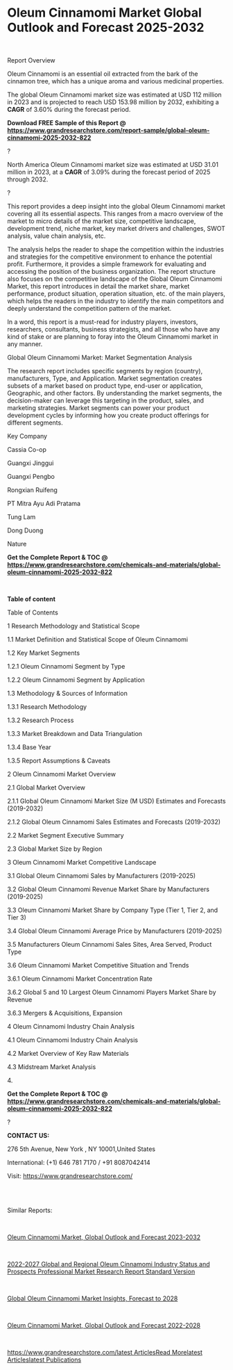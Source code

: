 <h1>Oleum Cinnamomi Market Global Outlook and Forecast 2025-2032</h1><br/><p>Report Overview</p>
 
 
 
 <p>Oleum Cinnamomi is an essential oil extracted from the bark of the cinnamon tree, which has a unique aroma and various medicinal properties.</p>
 
 
 
 <p>The global Oleum Cinnamomi market size was estimated at USD 112 million in 2023 and is projected to reach USD 153.98 million by 2032, exhibiting a <strong>CAGR</strong> of 3.60% during the forecast period.</p>
 
 
 
 <div><b>Download FREE Sample of this Report @ <a href="https://www.grandresearchstore.com/report-sample/global-oleum-cinnamomi-2025-2032-822">https://www.grandresearchstore.com/report-sample/global-oleum-cinnamomi-2025-2032-822</a></b></div>
 
 
 
 <p>? </p>
 
 
 
 <p>North America Oleum Cinnamomi market size was estimated at USD 31.01 million in 2023, at a <strong>CAGR</strong> of 3.09% during the forecast period of 2025 through 2032.</p>
 
 
 
 <p>? </p>
 
 
 
 <p>This report provides a deep insight into the global Oleum Cinnamomi market covering all its essential aspects. This ranges from a macro overview of the market to micro details of the market size, competitive landscape, development trend, niche market, key market drivers and challenges, SWOT analysis, value chain analysis, etc.</p>
 
 
 
 <p>The analysis helps the reader to shape the competition within the industries and strategies for the competitive environment to enhance the potential profit. Furthermore, it provides a simple framework for evaluating and accessing the position of the business organization. The report structure also focuses on the competitive landscape of the Global Oleum Cinnamomi Market, this report introduces in detail the market share, market performance, product situation, operation situation, etc. of the main players, which helps the readers in the industry to identify the main competitors and deeply understand the competition pattern of the market.</p>
 
 
 
 <p>In a word, this report is a must-read for industry players, investors, researchers, consultants, business strategists, and all those who have any kind of stake or are planning to foray into the Oleum Cinnamomi market in any manner.</p>
 
 
 
 <p>Global Oleum Cinnamomi Market: Market Segmentation Analysis</p>
 
 
 
 <p>The research report includes specific segments by region (country), manufacturers, Type, and Application. Market segmentation creates subsets of a market based on product type, end-user or application, Geographic, and other factors. By understanding the market segments, the decision-maker can leverage this targeting in the product, sales, and marketing strategies. Market segments can power your product development cycles by informing how you create product offerings for different segments.</p>
 
 
 
 <p>Key Company</p>
 
 
 
 <p>Cassia Co-op</p>
 
 
 
 <p>Guangxi Jinggui</p>
 
 
 
 <p>Guangxi Pengbo</p>
 
 
 
 <p>Rongxian Ruifeng</p>
 
 
 
 <p>PT Mitra Ayu Adi Pratama</p>
 
 
 
 <p>Tung Lam</p>
 
 
 
 <p>Dong Duong</p>
 
 
 
 <p>Nature</p>
 
 
 
 <div><b>Get the Complete Report & TOC @ <a href="https://www.grandresearchstore.com/chemicals-and-materials/global-oleum-cinnamomi-2025-2032-822">https://www.grandresearchstore.com/chemicals-and-materials/global-oleum-cinnamomi-2025-2032-822</a></b></div>
 
 
 
 <p><br />
 
 <b>Table of content</b></p>
 
 
 
 <p>Table of Contents<br />
 
 1 Research Methodology and Statistical Scope<br />
 
 1.1 Market Definition and Statistical Scope of Oleum Cinnamomi<br />
 
 1.2 Key Market Segments<br />
 
 1.2.1 Oleum Cinnamomi Segment by Type<br />
 
 1.2.2 Oleum Cinnamomi Segment by Application<br />
 
 1.3 Methodology & Sources of Information<br />
 
 1.3.1 Research Methodology<br />
 
 1.3.2 Research Process<br />
 
 1.3.3 Market Breakdown and Data Triangulation<br />
 
 1.3.4 Base Year<br />
 
 1.3.5 Report Assumptions & Caveats<br />
 
 2 Oleum Cinnamomi Market Overview<br />
 
 2.1 Global Market Overview<br />
 
 2.1.1 Global Oleum Cinnamomi Market Size (M USD) Estimates and Forecasts (2019-2032)<br />
 
 2.1.2 Global Oleum Cinnamomi Sales Estimates and Forecasts (2019-2032)<br />
 
 2.2 Market Segment Executive Summary<br />
 
 2.3 Global Market Size by Region<br />
 
 3 Oleum Cinnamomi Market Competitive Landscape<br />
 
 3.1 Global Oleum Cinnamomi Sales by Manufacturers (2019-2025)<br />
 
 3.2 Global Oleum Cinnamomi Revenue Market Share by Manufacturers (2019-2025)<br />
 
 3.3 Oleum Cinnamomi Market Share by Company Type (Tier 1, Tier 2, and Tier 3)<br />
 
 3.4 Global Oleum Cinnamomi Average Price by Manufacturers (2019-2025)<br />
 
 3.5 Manufacturers Oleum Cinnamomi Sales Sites, Area Served, Product Type<br />
 
 3.6 Oleum Cinnamomi Market Competitive Situation and Trends<br />
 
 3.6.1 Oleum Cinnamomi Market Concentration Rate<br />
 
 3.6.2 Global 5 and 10 Largest Oleum Cinnamomi Players Market Share by Revenue<br />
 
 3.6.3 Mergers & Acquisitions, Expansion<br />
 
 4 Oleum Cinnamomi Industry Chain Analysis<br />
 
 4.1 Oleum Cinnamomi Industry Chain Analysis<br />
 
 4.2 Market Overview of Key Raw Materials<br />
 
 4.3 Midstream Market Analysis<br />
 
 4.</p>
 
 
 
 <div><b>Get the Complete Report & TOC @ <a href="https://www.grandresearchstore.com/chemicals-and-materials/global-oleum-cinnamomi-2025-2032-822">https://www.grandresearchstore.com/chemicals-and-materials/global-oleum-cinnamomi-2025-2032-822</a></b></div>
 
 
 
 <p>? </p>
 
 
 
 <p><b>CONTACT US:</b><br />
 
 276 5th Avenue, New York , NY 10001,United States<br />
 
 International: (+1) 646 781 7170 / +91 8087042414<br />
 
 Visit: <a href="https://www.grandresearchstore.com/">https://www.grandresearchstore.com/</a><br />
 
 <br />
 
 <br />
 
 Similar Reports:<br />
 
 <br />
 
 <a href="https://www.grandresearchstore.com/chemicals-and-materials/global-oleum-cinnamomi-forecast-2023-2032-826">Oleum Cinnamomi Market, Global Outlook and Forecast 2023-2032</a><br />
 
 <br />
 
 <a href="https://www.grandresearchstore.com/chemicals-and-materials/global-regional-oleum-cinnamomi-2022-2027-265">2022-2027 Global and Regional Oleum Cinnamomi Industry Status and Prospects Professional Market Research Report Standard Version</a><br />
 
 <br />
 
 <a href="https://www.grandresearchstore.com/chemicals-and-materials/global-oleum-cinnamomi-2028-48">Global Oleum Cinnamomi Market Insights, Forecast to 2028</a><br />
 
 <br />
 
 <a href="https://www.grandresearchstore.com/chemicals-and-materials/global-oleum-cinnamomi-forecast-2022-2028-880">Oleum Cinnamomi Market, Global Outlook and Forecast 2022-2028</a><br />
 
 <br />
 
 <a href="https://gyeongbokgung.com">https://www.grandresearchstore.com/</a><a href="https://hallyeomaritime.com">latest Articles</a><a href="https://jingwansa.com">Read More</a><a href="https://nguoiviet.jp/">latest Articles</a><a href="https://www.intelmarketresearch.com/">latest Publications</a></p>